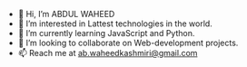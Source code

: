 - 👋 Hi, I’m ABDUL WAHEED
- 👀 I’m interested in Lattest technologies in the world.
- 🌱 I’m currently learning JavaScript and Python.
- 💞️ I’m looking to collaborate on Web-development projects.
- 📫 Reach me at ab.waheedkashmiri@gmail.com
     

<!---
iabwaheed/iabwaheed is a ✨ special ✨ repository because its `README.md` (this file) appears on your GitHub profile.
You can click the Preview link to take a look at your changes.
--->
